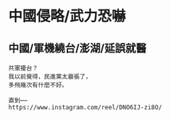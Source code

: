 # 中國侵略/武力恐嚇

## 中國/軍機繞台/澎湖/延誤就醫

```
共軍擾台？
我以前覺得，民進黨太囂張了，
多飛幾次有什麼不好。

直到⋯⋯
https://www.instagram.com/reel/DNO6IJ-zi8O/
```